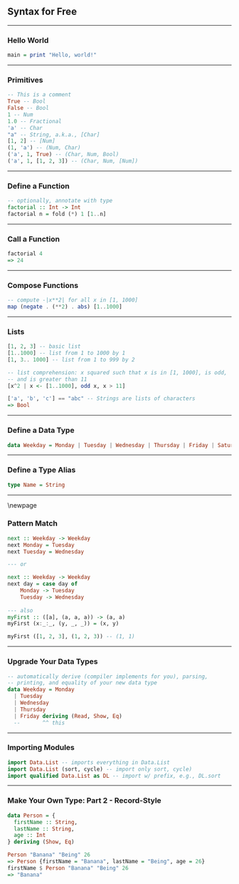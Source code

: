 ## Syntax for Free

---

### Hello World

```haskell
main = print "Hello, world!"
```

---

### Primitives

```haskell
-- This is a comment
True -- Bool
False -- Bool
1 -- Num
1.0 -- Fractional
'a' -- Char
"a" -- String, a.k.a., [Char]
[1, 2] -- [Num]
(1, 'a') -- (Num, Char)
('a', 1, True) -- (Char, Num, Bool)
('a', 1, [1, 2, 3]) -- (Char, Num, [Num])
```

---

### Define a Function

```haskell
-- optionally, annotate with type
factorial :: Int -> Int
factorial n = fold (*) 1 [1..n]
```

---

### Call a Function

```haskell
factorial 4
=> 24
```

---

### Compose Functions

```haskell
-- compute -|x**2| for all x in [1, 1000]
map (negate . (**2) . abs) [1..1000]
```

---

### Lists

```haskell
[1, 2, 3] -- basic list
[1..1000] -- list from 1 to 1000 by 1
[1, 3.. 1000] -- list from 1 to 999 by 2

-- list comprehension: x squared such that x is in [1, 1000], is odd,
-- and is greater than 11
[x^2 | x <- [1..1000], odd x, x > 11]

['a', 'b', 'c'] == "abc" -- Strings are lists of characters
=> Bool
```

---

### Define a Data Type

```haskell
data Weekday = Monday | Tuesday | Wednesday | Thursday | Friday | Saturday | Sunday
```

---

### Define a Type Alias

```haskell
type Name = String
```

---

\newpage

### Pattern Match

```haskell
next :: Weekday -> Weekday
next Monday = Tuesday
next Tuesday = Wednesday

--- or

next :: Weekday -> Weekday
next day = case day of
    Monday -> Tuesday
    Tuesday -> Wednesday
    
--- also
myFirst :: ([a], (a, a, a)) -> (a, a)
myFirst (x:_:_, (y, _, _)) = (x, y)

myFirst ([1, 2, 3], (1, 2, 3)) -- (1, 1)
```

---

### Upgrade Your Data Types

```haskell
-- automatically derive (compiler implements for you), parsing,
-- printing, and equality of your new data type
data Weekday = Monday
  | Tuesday
  | Wednesday
  | Thursday
  | Friday deriving (Read, Show, Eq)
  --       ^^ this
```

---

### Importing Modules
```haskell
import Data.List -- imports everything in Data.List
import Data.List (sort, cycle) -- import only sort, cycle)
import qualified Data.List as DL -- import w/ prefix, e.g., DL.sort
```

---

### Make Your Own Type: Part 2 - Record-Style

```haskell
data Person = {
  firstName :: String,
  lastName :: String,
  age :: Int
} deriving (Show, Eq)

Person "Banana" "Being" 26
=> Person {firstName = "Banana", lastName = "Being", age = 26}
firstName $ Person "Banana" "Being" 26
=> "Banana"
```
